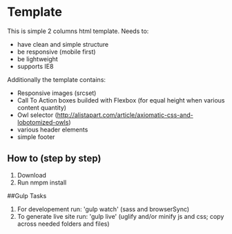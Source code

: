 # Template
This is simple 2 columns html template.
Needs to:
- have clean and simple structure
- be responsive (mobile first)
- be lightweight
- supports IE8


Additionally the template contains:
- Responsive images (srcset)
- Call To Action boxes builded with Flexbox (for equal height when various content quantity)
- Owl selector (http://alistapart.com/article/axiomatic-css-and-lobotomized-owls)
- various header elements
- simple footer


## How to (step by step)
1. Download
2. Run nmpm install


##Gulp Tasks
1. For developement run: 'gulp watch' (sass and browserSync)
2. To generate live site run: 'gulp live' (uglify and/or minify js and css; copy across needed folders and files)
